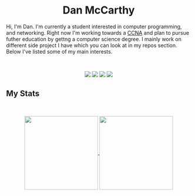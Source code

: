 <h1 align="center">
  <b>Dan McCarthy</b>
</h1>

Hi, I'm Dan. I'm currently a student interested in computer programming, and networking. Right now I'm working towards a <a href="https://en.wikipedia.org/wiki/CCNA">CCNA</a> and plan to pursue futher education by gettng a computer science degree. I mainly work on different side project I have which you can look at in my repos section. Below I've listed some of my main interests.

<br>

<p>
<div align="center">
  <img src="https://img.shields.io/badge/Python-3776AB?style=for-the-badge&logo=python&logoColor=white">
  <img src="https://img.shields.io/badge/JavaScript-F7DF1E?style=for-the-badge&logo=javascript&logoColor=black">
  <img src="https://img.shields.io/badge/HTML5-E34F26?style=for-the-badge&logo=html5&logoColor=white">
  <img src="https://img.shields.io/badge/CSS3-1572B6?style=for-the-badge&logo=css3&logoColor=white">
</div>
</p>

## My Stats

<br/>
<p align="center">
  <a href="https://github.com/dmccrthy">
    <img height=200 align="center" src="https://github-readme-stats.vercel.app/api?username=dmccrthy&show_icons=true&hide_border=true&include_all_commits=true" />
  </a>
  <a href="https://github.com/dmccrthy">
    <img height=200 align="center" src="https://github-readme-stats.vercel.app/api/top-langs/?username=dmccrthy&layout=compact&langs_count=10&hide_border=true&card_width=320" />
</p>
<br>

<!---
dmccrthy/dmccrthy is a ✨ special ✨ repository because its `README.md` (this file) appears on your GitHub profile.
You can click the Preview link to take a look at your changes.
--->
